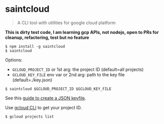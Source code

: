 
# saintcloud

> A CLI tool with utilities for google cloud platform

**This is dirty test code, I am learning gcp APIs, not nodejs, open to PRs for cleanup, refactoring, test but no feature**

```
$ npm install -g saintcloud
$ saintcloud
```

Options:
- `GCLOUD_PROJECT_ID` or 1st arg: the project ID (default=all projects)
- `GCLOUD_KEY_FILE` env var or 2nd arg: path to the key file (default=./key.json)

```
$ saintcloud $GCLOUD_PROJECT_ID $GCLOUD_KEY_FILE 
```

See this [guide to create a JSON keyfile](https://googlecloudplatform.github.io/gcloud-node/#/authentication).

Use [gcloud CLI](https://cloud.google.com/sdk/gcloud/) to get your project ID.
```
$ gcloud projects list
```
